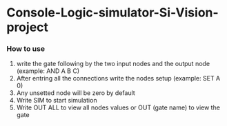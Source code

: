 # Console-Logic-simulator-Si-Vision-project
 
### How to use
1. write the gate following by the two input nodes and the output node (example: AND A B C)
2. After entring all the connections write the nodes setup (example: SET A 0)
3. Any unsetted node will be zero by default
4. Write SIM to start simulation
5. Write OUT ALL to view all nodes values or OUT (gate name) to view the gate
